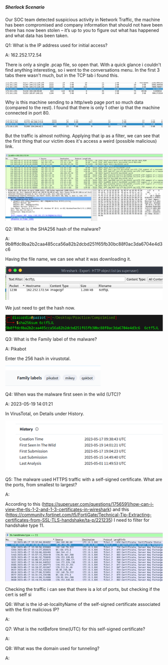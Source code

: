 
##### Sherlock Scenario

Our SOC team detected suspicious activity in Network Traffic, the machine has been compromised and company information that should not have been there has now been stolen – it’s up to you to figure out what has happened and what data has been taken.


Q1: What is the IP address used for initial access?

A: 162.252.172.54

There is only a single .pcap file, so open that.
With a quick glance i couldn't find anything interesting, so i went to the conversations menu.
In the first 3 tabs there wasn't much, but in the TCP tab i found this.

![](../../Img/Pasted%20image%2020250515160158.png)

Why is this machine sending to a http/web page port so much data (compared to the rest).
I found that there is only 1 other ip that the machine connected in port 80.

![](../../Img/Pasted%20image%2020250515160342.png)

But the traffic is almost nothing.
Applying that ip as a filter, we can see that the first thing that our victim does it's access a weird (possible malicious) link.

![](../../Img/Pasted%20image%2020250515160656.png)

Q2: What is the SHA256 hash of the malware?

A: 9b8ffdc8ba2b2caa485cca56a82b2dcbd251f65fb30bc88f0ac3da6704e4d3c6

Having the file name, we can see what it was downloading it.

![](../../Img/Pasted%20image%2020250515160934.png)

We just need to get the hash now.

![](../../Img/Pasted%20image%2020250515161132.png)

Q3: What is the Family label of the malware?

A: Pikabot

Enter the 256 hash in virustotal.

![](../../Img/Pasted%20image%2020250515164641.png)

Q4: When was the malware first seen in the wild (UTC)?

A: 2023-05-19 14:01:21

In VirusTotal, on Details under History.

![](../../Img/Pasted%20image%2020250515164749.png)

Q5: The malware used HTTPS traffic with a self-signed certificate. What are the ports, from smallest to largest?

A: 

According to this (https://superuser.com/questions/1756591/how-can-i-view-the-tls-1-2-and-1-3-certificates-in-wireshark) and this (https://community.fortinet.com/t5/FortiGate/Technical-Tip-Extracting-certificates-from-SSL-TLS-handshake/ta-p/221235)
I need to filter for handshake type 11.

![](../../Img/Pasted%20image%2020250515170914.png)

Checking the traffic i can see that there is a lot of ports, but checking if the cert is self si

Q6: What is the id-at-localityName of the self-signed certificate associated with the first malicious IP?

A: 

Q7: What is the notBefore time(UTC) for this self-signed certificate?

A: 

Q8: What was the domain used for tunneling?

A: 

